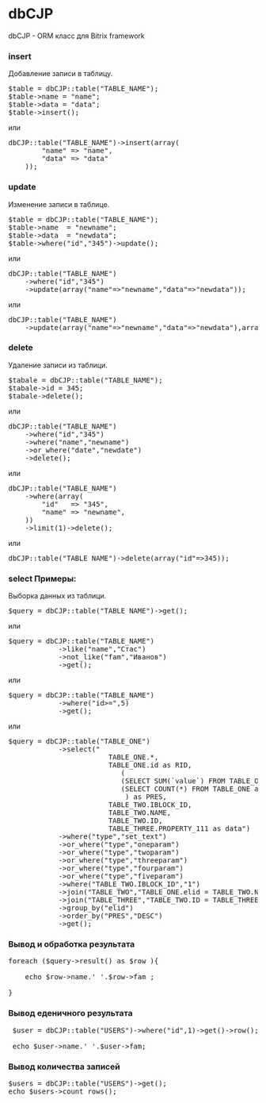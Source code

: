dbCJP
=====

dbCJP - ORM класс для Bitrix framework

### insert ######
Добавление записи в таблицу.
<pre>
$table = dbCJP::table("TABLE_NAME");
$table->name = "name";
$table->data = "data";
$table->insert();
</pre>

или

<pre>
dbCJP::table("TABLE_NAME")->insert(array(
        "name" => "name",
        "data" => "data"
    ));
</pre>

### update ######
Изменение записи в таблице.
<pre>
$table = dbCJP::table("TABLE_NAME");
$table->name  = "newname";
$table->data  = "newdata";
$table->where("id","345")->update();
</pre>

или

<pre>
dbCJP::table("TABLE_NAME")
    ->where("id","345")
    ->update(array("name"=>"newname","data"=>"newdata"));
</pre>

или

<pre>
dbCJP::table("TABLE_NAME")
    ->update(array("name"=>"newname","data"=>"newdata"),array("id"=>"345"));
</pre>

### delete ######
Удаление записи из таблици.
<pre>
$tabale = dbCJP::table("TABLE_NAME");
$tabale->id = 345;
$tabale->delete();
</pre>

или

<pre>
dbCJP::table("TABLE_NAME")
    ->where("id","345")
    ->where("name","newname")
    ->or_where("date","newdate")
    ->delete();
</pre>

или

<pre>
dbCJP::table("TABLE_NAME")
    ->where(array(
        "id"   => "345",
        "name" => "newname",
    ))
    ->limit(1)->delete();
</pre>

или

<pre>
dbCJP::table("TABLE_NAME")->delete(array("id"=>345));
</pre>

### select Примеры: ######
Выборка данных из таблици.
<pre>
$query = dbCJP::table("TABLE_NAME")->get();
</pre>

или

<pre>
$query = dbCJP::table("TABLE_NAME")
            ->like("name","Стас")
            ->not_like("fam","Иванов")
            ->get();
</pre>

или

<pre>
$query = dbCJP::table("TABLE_NAME")
            ->where("id>=",5)
            ->get();
</pre>

или

<pre>
$query = dbCJP::table("TABLE_ONE")
            ->select("
                        TABLE_ONE.*,
                        TABLE_ONE.id as RID,
                           (
                           (SELECT SUM(`value`) FROM TABLE_ONE as TR WHERE (TR.type = 'oneparam' OR TR.type = 'twoparam' OR TR.type = 'threeparam') AND TR.elid = TABLE_ONE.elid ) /
                           (SELECT COUNT(*) FROM TABLE_ONE as CTR WHERE (CTR.type = 'oneparam' OR CTR.type = 'twoparam' OR CTR.type = 'threeparam') AND CTR.elid = TABLE_ONE.elid)
                            ) as PRES,
                        TABLE_TWO.IBLOCK_ID,
                        TABLE_TWO.NAME,
                        TABLE_TWO.ID,
                        TABLE_THREE.PROPERTY_111 as data")
            ->where("type","set_text")
            ->or_where("type","oneparam")
            ->or_where("type","twoparam")
            ->or_where("type","threeparam")
            ->or_where("type","fourparam")
            ->or_where("type","fiveparam")
            ->where("TABLE_TWO.IBLOCK_ID","1")
            ->join("TABLE_TWO","TABLE_ONE.elid = TABLE_TWO.NAME ")
            ->join("TABLE_THREE","TABLE_TWO.ID = TABLE_THREE.IBLOCK_ELEMENT_ID AND TABLE_THREE.PROPERTY_111 LIKE '%".$var."%'")
            ->group_by("elid")
            ->order_by("PRES","DESC")
            ->get();
</pre>

### Вывод и обработка результата ######
<pre>
foreach ($query->result() as $row ){
    
    echo $row->name.' '.$row->fam ;
    
}
</pre>

### Вывод еденичного результата ######
<pre>
 $user = dbCJP::table("USERS")->where("id",1)->get()->row();

 echo $user->name.' '.$user->fam;
</pre>

### Вывод количества записей ######
<pre>
$users = dbCJP::table("USERS")->get();
echo $users->count_rows();
</pre>
